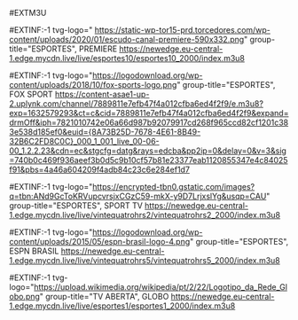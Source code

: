 #EXTM3U

#EXTINF:-1 tvg-logo=" https://static-wp-tor15-prd.torcedores.com/wp-content/uploads/2020/01/escudo-canal-premiere-590x332.png" group-title="ESPORTES", PREMIERE
https://newedge.eu-central-1.edge.mycdn.live/live/esportes10/esportes10_2000/index.m3u8

#EXTINF:-1 tvg-logo="https://logodownload.org/wp-content/uploads/2018/10/fox-sports-logo.png" group-title="ESPORTES", FOX SPORT
https://content-asae1-up-2.uplynk.com/channel/7889811e7efb47f4a012cfba6ed4f2f9/e.m3u8?exp=1632579293&ct=c&cid=7889811e7efb47f4a012cfba6ed4f2f9&expand=drmOff&iph=7821010742e06a66d987b92079917cd268f965ccd82cf1201c383e538d185ef0&euid={8A73B25D-7678-4E61-8B49-32B6C2FD8C0C}_000_1_001_live_00-06-00_1.2.2.23&cdn=ec&stgcfg=datg&rays=edcba&pp2ip=0&delay=0&v=3&sig=740b0c469f936aeef3b0d5c9b10cf57b81e23377eab1120855347e4c84025f91&pbs=4a46a604209f4adb84c23c6e284ef1d7

#EXTINF:-1 tvg-logo="https://encrypted-tbn0.gstatic.com/images?q=tbn:ANd9GcToKRVupcvrsjxCGzC59-mkX-y9D7LrjxslYg&usqp=CAU" group-title="ESPORTES", SPORT TV 
https://newedge.eu-central-1.edge.mycdn.live/live/vintequatrohrs2/vintequatrohrs2_2000/index.m3u8

#EXTINF:-1 tvg-logo="https://logodownload.org/wp-content/uploads/2015/05/espn-brasil-logo-4.png" group-title="ESPORTES", ESPN BRASIL 
https://newedge.eu-central-1.edge.mycdn.live/live/vintequatrohrs5/vintequatrohrs5_2000/index.m3u8

#EXTINF:-1 tvg-logo="https://upload.wikimedia.org/wikipedia/pt/2/22/Logotipo_da_Rede_Globo.png" group-title="TV ABERTA", GLOBO
https://newedge.eu-central-1.edge.mycdn.live/live/esportes1/esportes1_2000/index.m3u8
